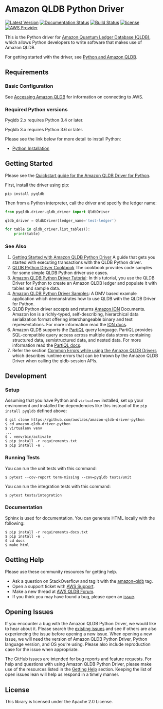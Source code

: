 # Amazon QLDB Python Driver

[![Latest Version](https://img.shields.io/pypi/v/pyqldb.svg)](https://pypi.python.org/pypi/pyqldb)
[![Documentation Status](https://readthedocs.org/projects/amazon-qldb-driver-python/badge/?version=latest)](https://amazon-qldb-driver-python.readthedocs.io/en/latest/?badge=latest)
[![Build Status](https://github.com/awslabs/amazon-qldb-driver-python/workflows/Python%20application/badge.svg)](https://github.com/awslabs/amazon-qldb-driver-python/actions?query=workflow%3A%22Python+application%22)
[![license](https://img.shields.io/badge/license-Apache%202.0-blue)](https://github.com/awslabs/amazon-qldb-driver-python/blob/master/LICENSE)
[![AWS Provider](https://img.shields.io/badge/provider-AWS-orange?logo=amazon-aws&color=ff9900)](https://aws.amazon.com/qldb/)

This is the Python driver for [Amazon Quantum Ledger Database (QLDB)](https://aws.amazon.com/qldb/), which allows Python developers
to write software that makes use of Amazon QLDB.

For getting started with the driver, see [Python and Amazon QLDB](https://docs.aws.amazon.com/qldb/latest/developerguide/getting-started.python.html).
## Requirements

### Basic Configuration

See [Accessing Amazon QLDB](https://docs.aws.amazon.com/qldb/latest/developerguide/accessing.html) for information on connecting to AWS.

### Required Python versions

Pyqldb 2.x requires Python 3.4 or later.

Pyqldb 3.x requires Python 3.6 or later. 

Please see the link below for more detail to install Python:

* [Python Installation](https://www.python.org/downloads/)

## Getting Started

Please see the [Quickstart guide for the Amazon QLDB Driver for Python](https://docs.aws.amazon.com/qldb/latest/developerguide/driver-quickstart-python.html).

First, install the driver using pip:

```pip install pyqldb```


Then from a Python interpreter, call the driver and specify the ledger name:

```python
from pyqldb.driver.qldb_driver import QldbDriver

qldb_driver = QldbDriver(ledger_name='test-ledger')

for table in qldb_driver.list_tables():
    print(table)
```

### See Also

1. [Getting Started with Amazon QLDB Python Driver](https://amazon-qldb-driver-python.readthedocs.io/en/stable/guide/getting_started.html) A guide that gets you started with executing transactions with the QLDB Python driver.
2. [QLDB Python Driver Cookbook](https://amazon-qldb-driver-python.readthedocs.io/en/stable/guide/cookbook.html) The cookbook provides code samples for some simple QLDB Python driver use cases. 
3. [Amazon QLDB Python Driver Tutorial](https://docs.aws.amazon.com/qldb/latest/developerguide/getting-started.python.tutorial.html): In this tutorial, you use the QLDB Driver for Python to create an Amazon QLDB ledger and populate it with tables and sample data.
4. [Amazon QLDB Python Driver Samples](https://github.com/aws-samples/amazon-qldb-dmv-sample-python): A DMV based example application which demonstrates how to use QLDB with the QLDB Driver for Python.
5. QLDB Python driver accepts and returns [Amazon ION](http://amzn.github.io/ion-docs/) Documents. Amazon Ion is a richly-typed, self-describing, hierarchical data serialization format offering interchangeable binary and text representations. For more information read the [ION docs](https://readthedocs.org/projects/ion-python/).
6. Amazon QLDB supports the [PartiQL](https://partiql.org/) query language. PartiQL provides SQL-compatible query access across multiple data stores containing structured data, semistructured data, and nested data. For more information read the [PartiQL docs](https://partiql.org/docs.html).
7. Refer the section [Common Errors while using the Amazon QLDB Drivers](https://docs.aws.amazon.com/qldb/latest/developerguide/driver-errors.html) which describes runtime errors that can be thrown by the Amazon QLDB Driver when calling the qldb-session APIs.

## Development

### Setup

Assuming that you have Python and `virtualenv` installed, set up your environment and installed the dependencies
like this instead of the `pip install pyqldb` defined above:

```
$ git clone https://github.com/awslabs/amazon-qldb-driver-python
$ cd amazon-qldb-driver-python
$ virtualenv venv
...
$ . venv/bin/activate
$ pip install -r requirements.txt
$ pip install -e .
```

### Running Tests

You can run the unit tests with this command:

```
$ pytest --cov-report term-missing --cov=pyqldb tests/unit
```

You can run the integration tests with this command:
```
$ pytest tests/integration
```

### Documentation 

Sphinx is used for documentation. You can generate HTML locally with the following:

```
$ pip install -r requirements-docs.txt
$ pip install -e .
$ cd docs
$ make html
```

## Getting Help

Please use these community resources for getting help.
* Ask a question on StackOverflow and tag it with the [amazon-qldb](https://stackoverflow.com/questions/tagged/amazon-qldb) tag.
* Open a support ticket with [AWS Support](http://docs.aws.amazon.com/awssupport/latest/user/getting-started.html).
* Make a new thread at [AWS QLDB Forum](https://forums.aws.amazon.com/forum.jspa?forumID=353&start=0).
* If you think you may have found a bug, please open an [issue](https://github.com/awslabs/amazon-qldb-driver-python/issues/new).

## Opening Issues

If you encounter a bug with the Amazon QLDB Python Driver, we would like to hear about it. Please search the [existing issues](https://github.com/awslabs/amazon-qldb-driver-python/issues) and see if others are also experiencing the issue before opening a new issue. When opening a new issue, we will need the version of Amazon QLDB Python Driver, Python language version, and OS you’re using. Please also include reproduction case for the issue when appropriate.

The GitHub issues are intended for bug reports and feature requests. For help and questions with using Amazon QLDB Python Driver, please make use of the resources listed in the [Getting Help](https://github.com/awslabs/amazon-qldb-driver-python#getting-help) section. Keeping the list of open issues lean will help us respond in a timely manner.

## License

This library is licensed under the Apache 2.0 License.
